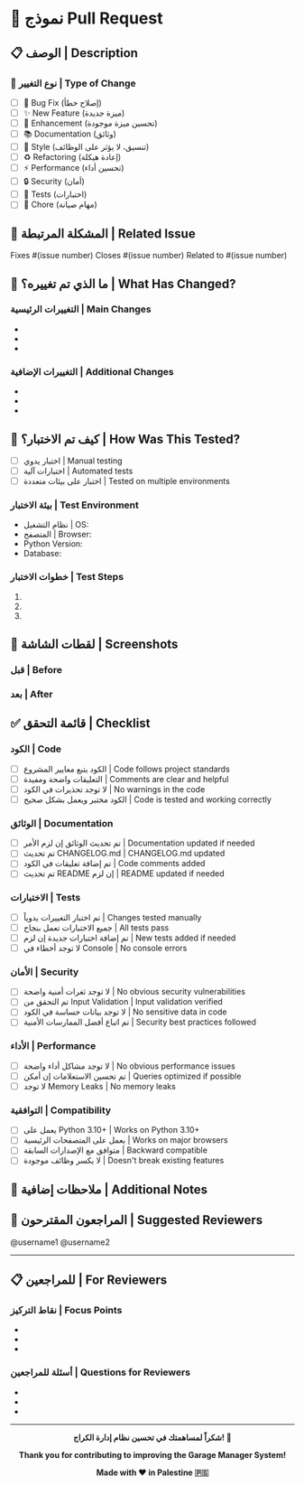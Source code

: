 # 🔀 نموذج Pull Request

## 📋 الوصف | Description

<!-- قدم وصفاً واضحاً وموجزاً للتغييرات -->
<!-- Provide a clear and concise description of the changes -->

### 🎯 نوع التغيير | Type of Change

<!-- ضع علامة ✓ على النوع المناسب -->
<!-- Mark the appropriate type with ✓ -->

- [ ] 🐛 Bug Fix (إصلاح خطأ)
- [ ] ✨ New Feature (ميزة جديدة)
- [ ] 🔧 Enhancement (تحسين ميزة موجودة)
- [ ] 📚 Documentation (وثائق)
- [ ] 🎨 Style (تنسيق، لا يؤثر على الوظائف)
- [ ] ♻️ Refactoring (إعادة هيكلة)
- [ ] ⚡ Performance (تحسين أداء)
- [ ] 🔒 Security (أمان)
- [ ] 🧪 Tests (اختبارات)
- [ ] 🔧 Chore (مهام صيانة)

## 🔗 المشكلة المرتبطة | Related Issue

<!-- اربط هذا PR بـ issue إن وجد -->
<!-- Link this PR to an issue if applicable -->

Fixes #(issue number)
Closes #(issue number)
Related to #(issue number)

## 📝 ما الذي تم تغييره؟ | What Has Changed?

### التغييرات الرئيسية | Main Changes

- 
- 
- 

### التغييرات الإضافية | Additional Changes

- 
- 
- 

## 🧪 كيف تم الاختبار؟ | How Was This Tested?

<!-- صف عملية الاختبار التي قمت بها -->
<!-- Describe the testing process you performed -->

- [ ] اختبار يدوي | Manual testing
- [ ] اختبارات آلية | Automated tests
- [ ] اختبار على بيئات متعددة | Tested on multiple environments

### بيئة الاختبار | Test Environment

- نظام التشغيل | OS: 
- المتصفح | Browser: 
- Python Version: 
- Database: 

### خطوات الاختبار | Test Steps

1. 
2. 
3. 

## 📸 لقطات الشاشة | Screenshots

<!-- إن وجدت تغييرات في الواجهة، أضف لقطات شاشة -->
<!-- If there are UI changes, add screenshots -->

### قبل | Before

<!-- لقطة شاشة قبل التغيير -->

### بعد | After

<!-- لقطة شاشة بعد التغيير -->

## ✅ قائمة التحقق | Checklist

<!-- تأكد من إتمام جميع النقاط قبل فتح PR -->
<!-- Ensure all points are completed before opening PR -->

### الكود | Code

- [ ] الكود يتبع معايير المشروع | Code follows project standards
- [ ] التعليقات واضحة ومفيدة | Comments are clear and helpful
- [ ] لا توجد تحذيرات في الكود | No warnings in the code
- [ ] الكود مختبر ويعمل بشكل صحيح | Code is tested and working correctly

### الوثائق | Documentation

- [ ] تم تحديث الوثائق إن لزم الأمر | Documentation updated if needed
- [ ] تم تحديث CHANGELOG.md | CHANGELOG.md updated
- [ ] تم إضافة تعليقات في الكود | Code comments added
- [ ] تم تحديث README إن لزم | README updated if needed

### الاختبارات | Tests

- [ ] تم اختبار التغييرات يدوياً | Changes tested manually
- [ ] جميع الاختبارات تعمل بنجاح | All tests pass
- [ ] تم إضافة اختبارات جديدة إن لزم | New tests added if needed
- [ ] لا توجد أخطاء في Console | No console errors

### الأمان | Security

- [ ] لا توجد ثغرات أمنية واضحة | No obvious security vulnerabilities
- [ ] تم التحقق من Input Validation | Input validation verified
- [ ] لا توجد بيانات حساسة في الكود | No sensitive data in code
- [ ] تم اتباع أفضل الممارسات الأمنية | Security best practices followed

### الأداء | Performance

- [ ] لا توجد مشاكل أداء واضحة | No obvious performance issues
- [ ] تم تحسين الاستعلامات إن أمكن | Queries optimized if possible
- [ ] لا توجد Memory Leaks | No memory leaks

### التوافقية | Compatibility

- [ ] يعمل على Python 3.10+ | Works on Python 3.10+
- [ ] يعمل على المتصفحات الرئيسية | Works on major browsers
- [ ] متوافق مع الإصدارات السابقة | Backward compatible
- [ ] لا يكسر وظائف موجودة | Doesn't break existing features

## 💬 ملاحظات إضافية | Additional Notes

<!-- أي معلومات إضافية تريد مشاركتها مع المراجعين -->
<!-- Any additional information you want to share with reviewers -->

## 👥 المراجعون المقترحون | Suggested Reviewers

<!-- اذكر أسماء من تقترحهم لمراجعة هذا PR -->
<!-- Mention names of suggested reviewers -->

@username1
@username2

---

## 📋 للمراجعين | For Reviewers

### نقاط التركيز | Focus Points

<!-- ما هي النقاط التي يجب على المراجعين التركيز عليها؟ -->
<!-- What should reviewers focus on? -->

- 
- 
- 

### أسئلة للمراجعين | Questions for Reviewers

<!-- هل لديك أي أسئلة أو نقاط تحتاج رأي المراجعين فيها؟ -->
<!-- Do you have questions or points that need reviewers' input? -->

- 
- 
- 

---

<div align="center">

**شكراً لمساهمتك في تحسين نظام إدارة الكراج! 🙏**

**Thank you for contributing to improving the Garage Manager System!**

**Made with ❤️ in Palestine 🇵🇸**

</div>

